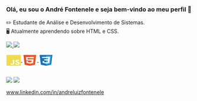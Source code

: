 ### Olá, eu sou o André Fontenele e seja bem-vindo ao meu perfil 👋

✏️ Estudante de Análise e Desenvolvimento de Sistemas.
<br>
🖥️ Atualmente aprendendo sobre HTML e CSS.

<div>
  <a href="https://beacons.ai/andredfontenele">
  <img height="180em" src="https://github-readme-stats.vercel.app/api?username=andredfontenele&show_icons=false&theme=dark&_all_commits=true&count_private=true"/>
  <img height="180em" src="https://github-readme-stats.vercel.app/api/top-langs/?username=andredfontenele&layout=compact&langs_count=16&theme=dark"/>
</div>
  
<div style="display: inline_block"><br>
  <img align="center" alt="Andre-Js" height="30" width="40" src="https://raw.githubusercontent.com/devicons/devicon/master/icons/javascript/javascript-plain.svg">
  <img align="center" alt="Andre-HTML" height="30" width="40" src="https://raw.githubusercontent.com/devicons/devicon/master/icons/html5/html5-original.svg">
  <img align="center" alt="Andre-CSS" height="30" width="40" src="https://raw.githubusercontent.com/devicons/devicon/master/icons/css3/css3-original.svg">
</div>
  
 ##
 <div>
  <a href = "mailto:andrefonteneledev@gmail.com"><img src="https://img.shields.io/badge/Gmail-D14836?style=for-the-badge&logo=gmail&logoColor=white" target="_blank"></a>
  <a href="www.linkedin.com/in/andreluizfontenele-45875016a" target="_blank"><img src="https://img.shields.io/badge/-LinkedIn-%230077B5?style=for-the-badge&logo=linkedin&logoColor=white" target="_blank"></a>
 </div>
   
   www.linkedin.com/in/andreluizfontenele
